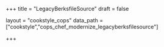 +++
title = "LegacyBerksfileSource"
draft = false

layout = "cookstyle_cops"
data_path = ["cookstyle","cops_chef_modernize_legacyberksfilesource"]

+++

<!-- The content of this page is automatically generated from the
cops_chef_modernize_legacyberksfilesource.yml file in github.com/chef/cookstyle/blob/master/docs-chef-io/data/cookstyle/. -->
